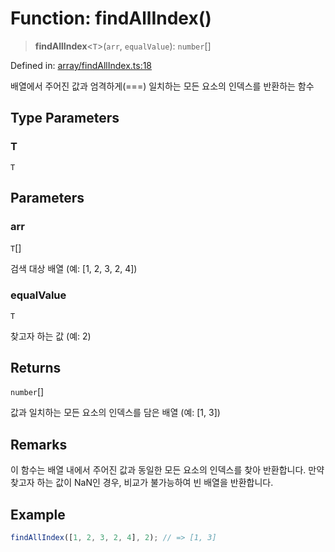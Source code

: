 # Function: findAllIndex()

> **findAllIndex**\<`T`\>(`arr`, `equalValue`): `number`[]

Defined in: [array/findAllIndex.ts:18](https://github.com/modern-library-how/how.js/blob/249a8a317fb7b78797daf1e1a1c329e2704e099a/src/array/findAllIndex.ts#L18)

배열에서 주어진 값과 엄격하게(===) 일치하는 모든 요소의 인덱스를 반환하는 함수

## Type Parameters

### T

`T`

## Parameters

### arr

`T`[]

검색 대상 배열 (예: [1, 2, 3, 2, 4])

### equalValue

`T`

찾고자 하는 값 (예: 2)

## Returns

`number`[]

값과 일치하는 모든 요소의 인덱스를 담은 배열 (예: [1, 3])

## Remarks

이 함수는 배열 내에서 주어진 값과 동일한 모든 요소의 인덱스를 찾아 반환합니다.
만약 찾고자 하는 값이 NaN인 경우, 비교가 불가능하여 빈 배열을 반환합니다.

## Example

```ts
findAllIndex([1, 2, 3, 2, 4], 2); // => [1, 3]
```
